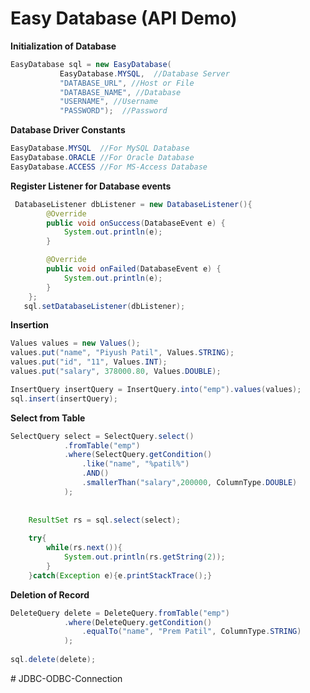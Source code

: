 # Easy Database (API Demo)

**Initialization of Database**
```java
EasyDatabase sql = new EasyDatabase(
           EasyDatabase.MYSQL,  //Database Server
           "DATABASE_URL", //Host or File
           "DATABASE_NAME", //Database
           "USERNAME", //Username
           "PASSWORD");  //Password
```

**Database Driver Constants**
```java
EasyDatabase.MYSQL  //For MySQL Database
EasyDatabase.ORACLE //For Oracle Database
EasyDatabase.ACCESS //For MS-Access Database
```

**Register Listener for Database events**

```java
 DatabaseListener dbListener = new DatabaseListener(){
        @Override
        public void onSuccess(DatabaseEvent e) {
            System.out.println(e);
        }

        @Override
        public void onFailed(DatabaseEvent e) {
            System.out.println(e);
        }           
    };
   sql.setDatabaseListener(dbListener);
```

**Insertion**

```java
Values values = new Values();
values.put("name", "Piyush Patil", Values.STRING);
values.put("id", "11", Values.INT);
values.put("salary", 378000.80, Values.DOUBLE);

InsertQuery insertQuery = InsertQuery.into("emp").values(values);
sql.insert(insertQuery);
```

**Select from Table**

```java
SelectQuery select = SelectQuery.select()
            .fromTable("emp")
            .where(SelectQuery.getCondition()
                .like("name", "%patil%")
                .AND()
                .smallerThan("salary",200000, ColumnType.DOUBLE)
            );
        
    
    ResultSet rs = sql.select(select);
    
    try{
        while(rs.next()){
            System.out.println(rs.getString(2));
        }    
    }catch(Exception e){e.printStackTrace();}
```

**Deletion of Record**

```java
DeleteQuery delete = DeleteQuery.fromTable("emp")
            .where(DeleteQuery.getCondition()
                .equalTo("name", "Prem Patil", ColumnType.STRING)
            );
    
sql.delete(delete);

```
#   J D B C - O D B C - C o n n e c t i o n  
 